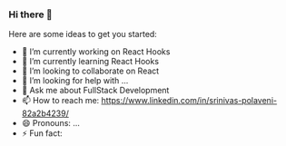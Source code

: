 ### Hi there 👋

Here are some ideas to get you started:

- 🔭 I’m currently working on React Hooks
- 🌱 I’m currently learning React Hooks
- 👯 I’m looking to collaborate on React
- 🤔 I’m looking for help with ...
- 💬 Ask me about FullStack Development
- 📫 How to reach me: https://www.linkedin.com/in/srinivas-polaveni-82a2b4239/
- 😄 Pronouns: ...
- ⚡ Fun fact: 
